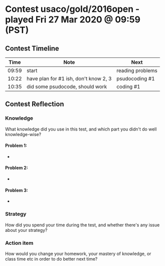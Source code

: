 # Contest usaco/gold/2016open - played Fri 27 Mar 2020 @ 09:59 (PST)

## Contest Timeline

| Time | Note | Next |
|----|----|----|
09:59 | start | reading problems
10:22 | have plan for #1 ish, don't know 2, 3 | psudocoding #1
10:35 | did some psudocode, should work | coding #1

## Contest Reflection

### Knowledge
What knowledge did you use in this test, and which part you didn't do well knowledge-wise?

#### Problem 1:

-

#### Problem 2:

-

#### Problem 3:

-

### Strategy
How did you spend your time during the test, and whether there's any issue about your strategy?

### Action item
How would you change your homework, your mastery of knowledge, or class time etc in order to do better next time?
